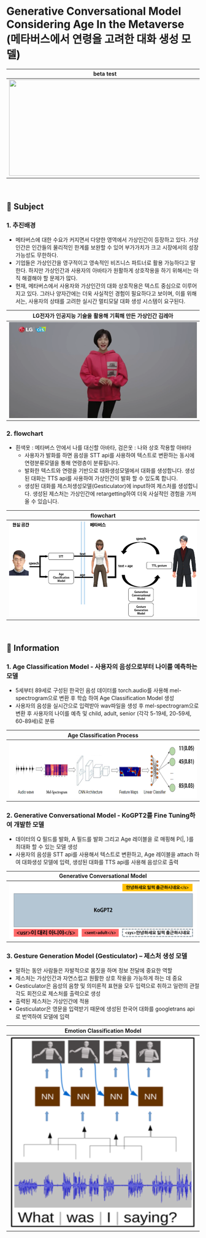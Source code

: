 # Generative Conversational Model Considering Age In the Metaverse (메타버스에서 연령을 고려한 대화 생성 모델)
|beta test|
|:---:|
|<img src="https://user-images.githubusercontent.com/117579307/210011143-90ea8ba9-1f06-4936-97bd-71adb573370c.gif" width="500" height="250">|

&nbsp;
## 🎈 __Subject__
### 1. 추진배경
* 메타버스에 대한 수요가 커지면서 다양한 영역에서 가상인간이 등장하고 있다. 가상인간은 인간들의 물리적인 한계를 보완할 수 있어 부가가치가 크고 시장에서의 성장 가능성도 무한하다. 
* 기업들은 가상인간을 영구적이고 영속적인 비즈니스 파트너로 활용 가능하다고 말한다. 하지만 가상인간과 사용자의 아바타가 원활하게 상호작용을 하기 위해서는 아직 해결해야 할 문제가 많다.
* 현재, 메타버스에서 사용자와 가상인간의 대화 상호작용은 텍스트 중심으로 이루어 지고 있다. 그러나 양자간에는 더욱 사실적인 경험이 필요하다고 보이며, 이를 위해서는, 사용자의 상태를 고려한 실시간 멀티모달 대화 생성 시스템이 요구된다.



|LG전자가 인공지능 기술을 활용해 기획해 만든 가상인간 김레아|
|:---:|
|<img src="./image/main.png" width="500" height="250">|
   


### 2. flowchart
* 흰색옷 : 메타버스 안에서 나를 대신할 아바타, 검은옷 : 나와 상호 작용할 아바타
   * 사용자가 발화를 하면 음성을 STT api를 사용하여 텍스트로 변환하는 동시에 연령분류모델을 통해 연령층이 분류됩니다.
   * 발화한 텍스트와 연령을 기반으로 대화생성모델에서 대화를 생성합니다. 생성된 대화는 TTS api를 사용하여 가상인간이 발화 할 수 있도록 합니다.
   * 생성된 대화를 제스처생성모델(Gesticulator)에 input하여 제스처를 생성합니다. 생성된 제스처는 가상인간에 retargetting하여 더욱 사실적인 경험을 가져올 수 있습니다.
      
|flowchart|
|:---:|
|<img src="./image/flowchart.png" width="500" height="250">|


&nbsp;
## 🎈 __Information__
### 1. Age Classification Model - 사용자의 음성으로부터 나이를 예측하는 모델
* 5세부터 89세로 구성된 한국인 음성 데이터를 torch.audio를 사용해 mel-spectrogram으로 변환 후 학습 하여 Age Classification Model 생성
* 사용자의 음성을 실시간으로 입력받아 wav파일을 생성 후 mel-spectrogram으로 변환 후 사용자의 나이를 예측 및 child, adult, senior (각각 5-19세, 20-59세, 60-89세)로 분류

|Age Classification Process|
|:---:|
|<img src="./image/Age Classification model.png" width="500" height="150">|

### 2. Generative Conversational Model - KoGPT2를 Fine Tuning하여 개발한 모델
* 데이터의 Q 필드를 <usr>발화, A 필드를 <sys>발화 그리고 Age 레이블을 <sent>로 매핑해 P(<sys>|<usr>, <sent>)를 최대화 할 수 있는 모델 생성
* 사용자의 음성을 STT api를 사용해서 텍스트로 변환하고, Age 레이블을 attach 하여 대화생성 모델에 입력, 생성된 대화를 TTS api를 사용해 음성으로 출력

|Generative Conversational Model|
|:---:|
|<img src="./image/Generative Conversational Model.png" width="500" height="150">|

### 3. Gesture Generation Model (Gesticulator) – 제스처 생성 모델
* 말하는 동안 사람들은 자발적으로 몸짓을 하며 정보 전달에 중요한 역할
* 제스처는 가상인간과 자연스럽고 원활한 상호 작용을 가능하게 하는 데 중요 
* Gesticulator은 음성의 음향 및 의미론적 표현을 모두 입력으로 취하고 일련의 관절 각도 회전으로 제스처를 출력으로 생성
* 출력된 제스처는 가상인간에 적용
* Gesticulator은 영문을 입력받기 때문에 생성된 한국어 대화를 googletrans api로 번역하여 모델에 입력

|Emotion Classification Model|
|:---:|
|<img src="./image/Emotion Classification Model_mapping.png" width="500" height="500">|

      
      

